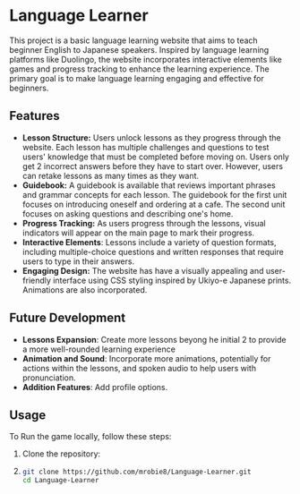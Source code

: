 # Language Learner
This project is a basic language learning website that aims to teach beginner English to Japanese speakers. Inspired by language learning platforms like Duolingo, the website incorporates interactive elements like games and progress tracking to enhance the learning experience. The primary goal is to make language learning engaging and effective for beginners. 

## Features
*   **Lesson Structure:** Users unlock lessons as they progress through the website. Each lesson has multiple challenges and questions to test users' knowledge that must be completed before moving on. Users only get 2 incorrect answers before they have to start over. However, users can retake lessons as many times as they want.
*   **Guidebook:** A guidebook is available that reviews important phrases and grammar concepts for each lesson. The guidebook for the first unit focuses on introducing oneself and ordering at a cafe. The second unit focuses on asking questions and describing one's home.
*   **Progress Tracking:** As users progress through the lessons, visual indicators will appear on the main page to mark their progress. 
*   **Interactive Elements**: Lessons include a variety of question formats, including multiple-choice questions and written responses that require users to type in their answers. 
*   **Engaging Design:** The website has have a visually appealing and user-friendly interface using CSS styling inspired by Ukiyo-e Japanese prints. Animations are also incorporated.

## Future Development
*   **Lessons Expansion**: Create more lessons beyong he initial 2 to provide a more well-rounded learning experience
*   **Animation and Sound**: Incorporate more animations, potentially for actions within the lessons, and spoken audio to help users with pronunciation.
*   **Addition Features**: Add profile options.

## Usage
To Run the game locally, follow these steps:
1. Clone the repository:
2. ```sh
   git clone https://github.com/mrobie8/Language-Learner.git
   cd Language-Learner
   ```
   
